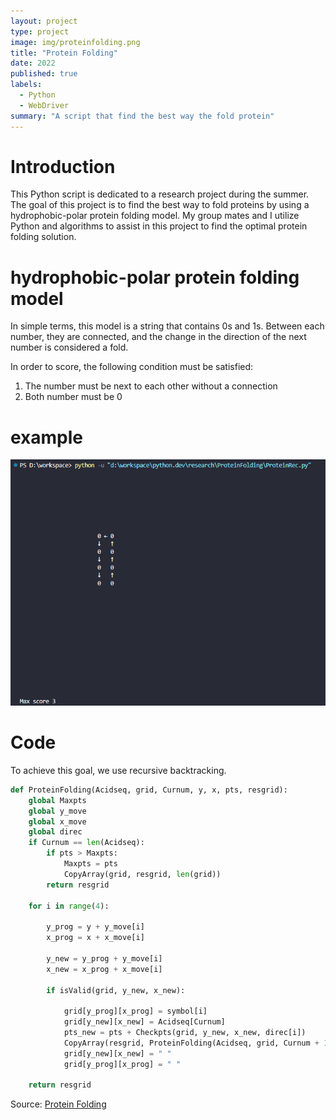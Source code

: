 ```yaml
---
layout: project
type: project
image: img/proteinfolding.png
title: "Protein Folding"
date: 2022
published: true
labels:
  - Python
  - WebDriver
summary: "A script that find the best way the fold protein"
---
```

# Introduction
This Python script is dedicated to a research project during the summer. The goal of this project is to find the best way to fold proteins by using a hydrophobic-polar protein folding model. My group mates and I utilize Python and algorithms to assist in this project to find the optimal protein folding solution. 

# hydrophobic-polar protein folding model

In simple terms, this model is a string that contains 0s and 1s. Between each number, they are connected, and the change in the direction of the next number is considered a fold.

In order to score, the following condition must be satisfied:

1. The number must be next to each other without a connection
2. Both number must be 0

# example
<img class="img-fluid" src="../img/example.png">

# Code
To achieve this goal, we use recursive backtracking.
```python
def ProteinFolding(Acidseq, grid, Curnum, y, x, pts, resgrid):
    global Maxpts
    global y_move
    global x_move
    global direc
    if Curnum == len(Acidseq):
        if pts > Maxpts:
            Maxpts = pts
            CopyArray(grid, resgrid, len(grid))
        return resgrid
    
    for i in range(4):
        
        y_prog = y + y_move[i]
        x_prog = x + x_move[i]
        
        y_new = y_prog + y_move[i]
        x_new = x_prog + x_move[i]

        if isValid(grid, y_new, x_new):

            grid[y_prog][x_prog] = symbol[i]
            grid[y_new][x_new] = Acidseq[Curnum]
            pts_new = pts + Checkpts(grid, y_new, x_new, direc[i])
            CopyArray(resgrid, ProteinFolding(Acidseq, grid, Curnum + 1, y_new, x_new, pts_new, resgrid), len(grid))
            grid[y_new][x_new] = " "
            grid[y_prog][x_prog] = " "

    return resgrid
```

Source: <a href="https://github.com/shu4dev/ProteinFolding"><i class="large github icon "></i>Protein Folding</a>
